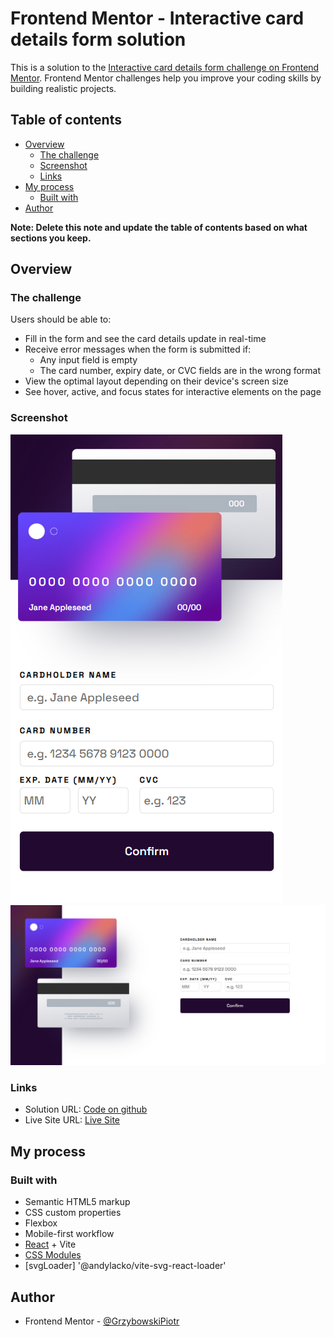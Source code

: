 # Frontend Mentor - Interactive card details form solution

This is a solution to the [Interactive card details form challenge on Frontend Mentor](https://www.frontendmentor.io/challenges/interactive-card-details-form-XpS8cKZDWw). Frontend Mentor challenges help you improve your coding skills by building realistic projects.

## Table of contents

- [Overview](#overview)
  - [The challenge](#the-challenge)
  - [Screenshot](#screenshot)
  - [Links](#links)
- [My process](#my-process)
  - [Built with](#built-with)
- [Author](#author)

**Note: Delete this note and update the table of contents based on what sections you keep.**

## Overview

### The challenge

Users should be able to:

- Fill in the form and see the card details update in real-time
- Receive error messages when the form is submitted if:
  - Any input field is empty
  - The card number, expiry date, or CVC fields are in the wrong format
- View the optimal layout depending on their device's screen size
- See hover, active, and focus states for interactive elements on the page

### Screenshot

![Mobile View](./public/screenshots/Screenshot2.png)
![Mobile View](./public/screenshots/Screenshot1.png)

### Links

- Solution URL: [Code on github](https://github.com/GrzybowskiPiotr/Interactive-card-details-form)
- Live Site URL: [Live Site](https://interactive-card-details-form-main-pg.netlify.app/)

## My process

### Built with

- Semantic HTML5 markup
- CSS custom properties
- Flexbox
- Mobile-first workflow
- [React](https://reactjs.org/) + Vite
- [CSS Modules](https://github.com/css-modules/css-modules)
- [svgLoader] '@andylacko/vite-svg-react-loader'

## Author

- Frontend Mentor - [@GrzybowskiPiotr](https://www.https://www.frontendmentor.io/profile/GrzybowskiPiotr)
